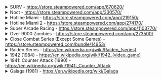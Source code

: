 <details>
<summary>SURV - <a href="https://store.steampowered.com/app/670620/">https://store.steampowered.com/app/670620/</a></summary>

<img src="./media/SURV/ss_1.jpg" />
<img src="./media/SURV/ss_2.jpg" />
<img src="./media/SURV/ss_3.jpg" />
<img src="./media/SURV/ss_4.jpg" />
<img src="./media/SURV/ss_5.jpg" />

</details>

<details>
<summary>Noct - <a href="https://store.steampowered.com/app/330570/">https://store.steampowered.com/app/330570/</a></summary>

<img src="./media/NOCT/ss_1.jpg" />
<img src="./media/NOCT/ss_2.jpg" />
<img src="./media/NOCT/ss_3.jpg" />
<img src="./media/NOCT/ss_4.jpg" />
<img src="./media/NOCT/ss_5.jpg" />

</details>

<details>
<summary>Hotline Miami - <a href="https://store.steampowered.com/app/219150/">https://store.steampowered.com/app/219150/</a></summary>

<img src="./media/Hotline_Miami_1/ss_1.jpg" />
<img src="./media/Hotline_Miami_1/ss_2.jpg" />
<img src="./media/Hotline_Miami_1/ss_3.jpg" />
<img src="./media/Hotline_Miami_1/ss_4.jpg" />
<img src="./media/Hotline_Miami_1/ss_5.jpg" />

</details>

<details>
<summary>Hotline Miami 2 - <a href="https://store.steampowered.com/app/274170/">https://store.steampowered.com/app/274170/</a></summary>

<img src="./media/Hotline_Miami_2/ss_1.jpg" />
<img src="./media/Hotline_Miami_2/ss_2.jpg" />
<img src="./media/Hotline_Miami_2/ss_3.jpg" />
<img src="./media/Hotline_Miami_2/ss_4.jpg" />
<img src="./media/Hotline_Miami_2/ss_5.jpg" />

</details>

<details>
<summary>Super Arcade Racing - <a href="https://store.steampowered.com/app/1103770/">https://store.steampowered.com/app/1103770/</a></summary>

<img src="./media/Super_Arcade_Racing/ss_1.jpg" />
<img src="./media/Super_Arcade_Racing/ss_2.jpg" />
<img src="./media/Super_Arcade_Racing/ss_3.jpg" />
<img src="./media/Super_Arcade_Racing/ss_4.jpg" />
<img src="./media/Super_Arcade_Racing/ss_5.jpg" />

</details>

<details>
<summary>Over 9000 Zombies - <a href="https://store.steampowered.com/app/273500/">https://store.steampowered.com/app/273500/</a></summary>

<img src="./media/Super_Arcade_Racing/ss_1.jpg" />
<img src="./media/Super_Arcade_Racing/ss_2.jpg" />
<img src="./media/Super_Arcade_Racing/ss_3.jpg" />
<img src="./media/Super_Arcade_Racing/ss_4.jpg" />
<img src="./media/Super_Arcade_Racing/ss_5.jpg" />

</details>

<details>
<summary>Close Combat Series (Except Some Games) - <a href="https://store.steampowered.com/bundle/14953/">https://store.steampowered.com/bundle/14953/</a></summary>

<img src="./media/Close_Combat_Series/ss_1.jpg" />
<img src="./media/Close_Combat_Series/ss_2.jpg" />
<img src="./media/Close_Combat_Series/ss_3.jpg" />
<img src="./media/Close_Combat_Series/ss_4.jpg" />
<img src="./media/Close_Combat_Series/ss_5.jpg" />

</details>

<details>
<summary>Raiden Series - <a href="https://en.wikipedia.org/wiki/Raiden_(series)">https://en.wikipedia.org/wiki/Raiden_(series)</a></summary>

<img src="./media/Raiden_Series/ss_1.jpg" />
<img src="./media/Raiden_Series/ss_2.jpg" />
<img src="./media/Raiden_Series/ss_3.png" />

</details>

<details>
<summary>1942 (1984) - <a href="https://en.wikipedia.org/wiki/1942_(video_game)">https://en.wikipedia.org/wiki/1942_(video_game)</a></summary>

<img src="./media/1942/ss_1.png" />
<img src="./media/1942/ss_2.png" />
<img src="./media/1942/ss_3.png" />

</details>

<details>
<summary>1941: Counter Attack (1990) - <a href="https://en.wikipedia.org/wiki/1941:_Counter_Attack">https://en.wikipedia.org/wiki/1941:_Counter_Attack</a></summary>

<img src="./media/1941-Counter_Attack/ss_1.png" />
<img src="./media/1941-Counter_Attack/ss_2.png" />
<img src="./media/1941-Counter_Attack/ss_3.png" />

</details>

<details>
<summary>Galaga (1981) - <a href="https://en.wikipedia.org/wiki/Galaga">https://en.wikipedia.org/wiki/Galaga</a></summary>

<img src="./media/Galaga-1981/ss_1.jpg" />
<img src="./media/Galaga-1981/ss_2.jpg" />
<img src="./media/Galaga-1981/ss_3.gif" />

</details>
